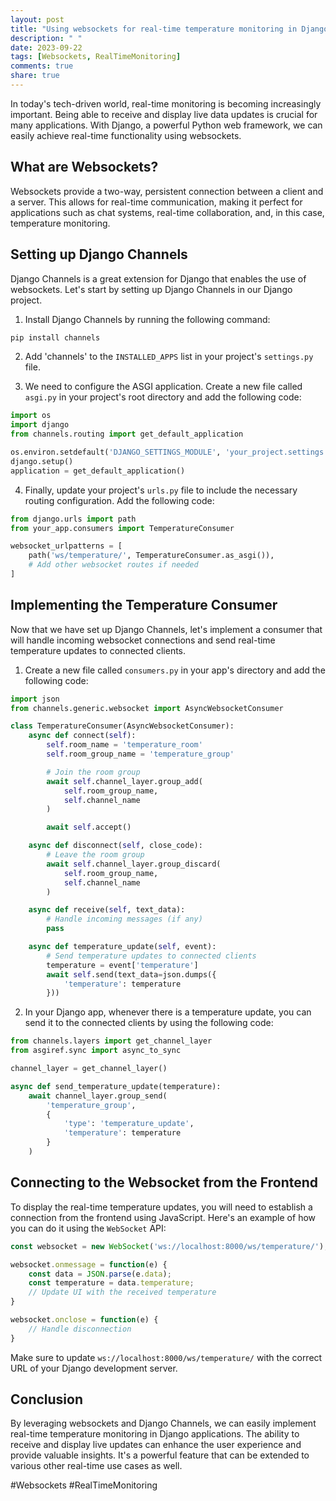 ```yaml
---
layout: post
title: "Using websockets for real-time temperature monitoring in Django"
description: " "
date: 2023-09-22
tags: [Websockets, RealTimeMonitoring]
comments: true
share: true
---
```


In today's tech-driven world, real-time monitoring is becoming increasingly important. Being able to receive and display live data updates is crucial for many applications. With Django, a powerful Python web framework, we can easily achieve real-time functionality using websockets.

## What are Websockets? ##
Websockets provide a two-way, persistent connection between a client and a server. This allows for real-time communication, making it perfect for applications such as chat systems, real-time collaboration, and, in this case, temperature monitoring.

## Setting up Django Channels ##
Django Channels is a great extension for Django that enables the use of websockets. Let's start by setting up Django Channels in our Django project.

1. Install Django Channels by running the following command:
```bash
pip install channels
```

2. Add 'channels' to the `INSTALLED_APPS` list in your project's `settings.py` file.

3. We need to configure the ASGI application. Create a new file called `asgi.py` in your project's root directory and add the following code:

```python
import os
import django
from channels.routing import get_default_application

os.environ.setdefault('DJANGO_SETTINGS_MODULE', 'your_project.settings')
django.setup()
application = get_default_application()
```

4. Finally, update your project's `urls.py` file to include the necessary routing configuration. Add the following code:

```python
from django.urls import path
from your_app.consumers import TemperatureConsumer

websocket_urlpatterns = [
    path('ws/temperature/', TemperatureConsumer.as_asgi()),
    # Add other websocket routes if needed
]
```

## Implementing the Temperature Consumer ##
Now that we have set up Django Channels, let's implement a consumer that will handle incoming websocket connections and send real-time temperature updates to connected clients.

1. Create a new file called `consumers.py` in your app's directory and add the following code:

```python
import json
from channels.generic.websocket import AsyncWebsocketConsumer

class TemperatureConsumer(AsyncWebsocketConsumer):
    async def connect(self):
        self.room_name = 'temperature_room'
        self.room_group_name = 'temperature_group'

        # Join the room group
        await self.channel_layer.group_add(
            self.room_group_name,
            self.channel_name
        )

        await self.accept()

    async def disconnect(self, close_code):
        # Leave the room group
        await self.channel_layer.group_discard(
            self.room_group_name,
            self.channel_name
        )

    async def receive(self, text_data):
        # Handle incoming messages (if any)
        pass

    async def temperature_update(self, event):
        # Send temperature updates to connected clients
        temperature = event['temperature']
        await self.send(text_data=json.dumps({
            'temperature': temperature
        }))
```

2. In your Django app, whenever there is a temperature update, you can send it to the connected clients by using the following code:

```python
from channels.layers import get_channel_layer
from asgiref.sync import async_to_sync

channel_layer = get_channel_layer()

async def send_temperature_update(temperature):
    await channel_layer.group_send(
        'temperature_group',
        {
            'type': 'temperature_update',
            'temperature': temperature
        }
    )
```

## Connecting to the Websocket from the Frontend ##
To display the real-time temperature updates, you will need to establish a connection from the frontend using JavaScript. Here's an example of how you can do it using the `WebSocket` API:

```javascript
const websocket = new WebSocket('ws://localhost:8000/ws/temperature/');

websocket.onmessage = function(e) {
    const data = JSON.parse(e.data);
    const temperature = data.temperature;
    // Update UI with the received temperature
}

websocket.onclose = function(e) {
    // Handle disconnection
}
```

Make sure to update `ws://localhost:8000/ws/temperature/` with the correct URL of your Django development server.

## Conclusion ##
By leveraging websockets and Django Channels, we can easily implement real-time temperature monitoring in Django applications. The ability to receive and display live updates can enhance the user experience and provide valuable insights. It's a powerful feature that can be extended to various other real-time use cases as well.

#Websockets #RealTimeMonitoring